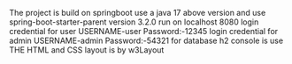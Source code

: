 The project is build on springboot use a java 17 above version and use spring-boot-starter-parent version 3.2.0 
run on localhost 8080
login credential for user USERNAME-user Password:-12345
login credential for admin USERNAME-admin Password:-54321
for database h2 console is use
THE HTML and CSS layout is by w3Layout
